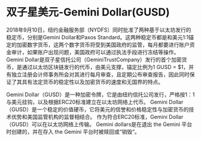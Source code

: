 # 

# 双子星美元-Gemini Dollar(GUSD)

2018年9月10日，纽约金融服务部（NYDFS）同时批准了两种基于以太坊发行的稳定币，分别是Gemini Dollar和Paxos Standard。这两种稳定币都是和美元1:1锚定的加密数字货币，这两个数字货币将受到美国政府的监管，每月都要进行账户资金审计，如果账户出现问题，美国政府可以通过执法手段进行冻结等操作。
Gemini Dollar是双子星信托公司（GeminiTrustCompany）发行的首个加密货币，是通过以太坊区块链发行的代币，由美元支撑，锚定比例为1 GUSD = $1，并有独立注册会计师事务所会对其进行每月审查，且定期公布审查报告，因此同时保证了其具有法定货币的稳定性以及加密货币的速度和无国界的特点。

Gemini Dollar（GUSD）是一种加密令牌，它是由纽约信托公司发行，严格按1：1与美元挂钩，以及根据ERC20标准建立在以太坊网络上代币。
Gemini Dollar（GUSD）是一个稳定的价值硬币，它将美元的信誉和价格稳定性与加密货币的技术优势和美国监管机构的监督相结合。 作为符合ERC20标准，Gemini Dollar（GUSD）可以在以太坊网络上传输。
Gemini dollars是在退出 the Gemini 平台时创建的，并在存入 the Gemini 平台时被赎回或“销毁”。

